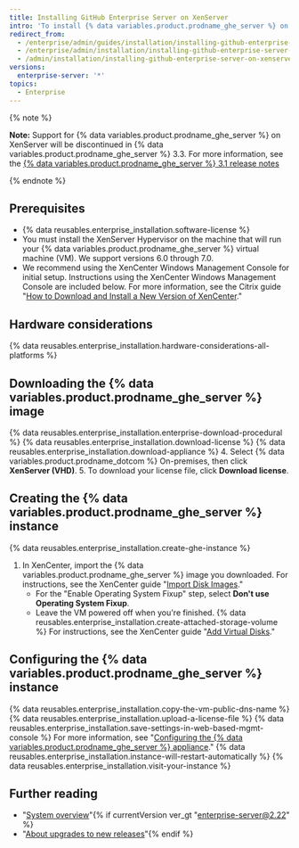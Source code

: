 ```yaml
---
title: Installing GitHub Enterprise Server on XenServer
intro: 'To install {% data variables.product.prodname_ghe_server %} on XenServer, you must deploy the {% data variables.product.prodname_ghe_server %} disk image to a XenServer host.'
redirect_from:
  - /enterprise/admin/guides/installation/installing-github-enterprise-on-xenserver/
  - /enterprise/admin/installation/installing-github-enterprise-server-on-xenserver
  - /admin/installation/installing-github-enterprise-server-on-xenserver
versions:
  enterprise-server: '*'
topics:
  - Enterprise
---
```


{% note %}

  **Note:** Support for {% data variables.product.prodname_ghe_server %} on XenServer will be discontinued in {% data variables.product.prodname_ghe_server %} 3.3. For more information, see the [{% data variables.product.prodname_ghe_server %} 3.1 release notes](/admin/release-notes#3.1.0)

{% endnote %}

## Prerequisites

- {% data reusables.enterprise_installation.software-license %}
- You must install the XenServer Hypervisor on the machine that will run your {% data variables.product.prodname_ghe_server %} virtual machine (VM). We support versions 6.0 through 7.0.
- We recommend using the XenCenter Windows Management Console for initial setup. Instructions using the XenCenter Windows Management Console are included below. For more information, see the Citrix guide "[How to Download and Install a New Version of XenCenter](https://support.citrix.com/article/CTX118531)."

## Hardware considerations

{% data reusables.enterprise_installation.hardware-considerations-all-platforms %}

## Downloading the {% data variables.product.prodname_ghe_server %} image

{% data reusables.enterprise_installation.enterprise-download-procedural %}
{% data reusables.enterprise_installation.download-license %}
{% data reusables.enterprise_installation.download-appliance %}
4. Select {% data variables.product.prodname_dotcom %} On-premises, then click **XenServer (VHD)**.
5. To download your license file, click **Download license**.

## Creating the {% data variables.product.prodname_ghe_server %} instance

{% data reusables.enterprise_installation.create-ghe-instance %}

1. In XenCenter, import the {% data variables.product.prodname_ghe_server %} image you downloaded. For instructions, see the XenCenter guide "[Import Disk Images](https://docs.citrix.com/en-us/xencenter/current-release/vms-importdiskimage.html)."
    - For the "Enable Operating System Fixup" step, select **Don't use Operating System Fixup**.
    - Leave the VM powered off when you're finished.
{% data reusables.enterprise_installation.create-attached-storage-volume %} For instructions, see the XenCenter guide "[Add Virtual Disks](https://docs.citrix.com/en-us/xencenter/current-release/vms-storage-addnewdisk.html)."

## Configuring the {% data variables.product.prodname_ghe_server %} instance

{% data reusables.enterprise_installation.copy-the-vm-public-dns-name %}
{% data reusables.enterprise_installation.upload-a-license-file %}
{% data reusables.enterprise_installation.save-settings-in-web-based-mgmt-console %} For more information, see "[Configuring the {% data variables.product.prodname_ghe_server %} appliance](/enterprise/admin/guides/installation/configuring-the-github-enterprise-server-appliance)."
{% data reusables.enterprise_installation.instance-will-restart-automatically %}
{% data reusables.enterprise_installation.visit-your-instance %}

## Further reading

- "[System overview](/enterprise/admin/guides/installation/system-overview)"{% if currentVersion ver_gt "enterprise-server@2.22" %}
- "[About upgrades to new releases](/admin/overview/about-upgrades-to-new-releases)"{% endif %}
